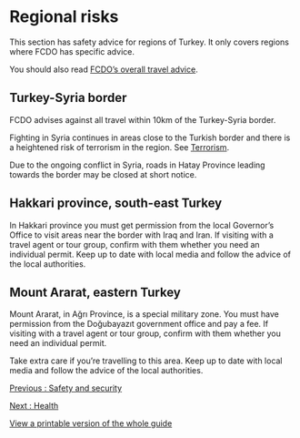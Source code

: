 # Regional risks

This section has safety advice for regions of Turkey. It only covers regions where FCDO has specific advice.

You should also read [FCDO’s overall travel advice](https://www.gov.uk/foreign-travel-advice/turkey).

## Turkey-Syria border

FCDO advises against all travel within 10km of the Turkey-Syria border.

Fighting in Syria continues in areas close to the Turkish border and there is a heightened risk of terrorism in the region. See [Terrorism](/foreign-travel-advice/turkey/safety-and-security#terrorism).

Due to the ongoing conflict in Syria, roads in Hatay Province leading towards the border may be closed at short notice.

## Hakkari province, south-east Turkey

In Hakkari province you must get permission from the local Governor’s Office to visit areas near the border with Iraq and Iran. If visiting with a travel agent or tour group, confirm with them whether you need an individual permit. Keep up to date with local media and follow the advice of the local authorities.

## Mount Ararat, eastern Turkey

Mount Ararat, in Ağrı Province, is a special military zone. You must have permission from the Doğubayazıt government office and pay a fee. If visiting with a travel agent or tour group, confirm with them whether you need an individual permit.

Take extra care if you’re travelling to this area. Keep up to date with local media and follow the advice of the local authorities.

[Previous
:
Safety and security](/foreign-travel-advice/turkey/safety-and-security)

[Next
:
Health](/foreign-travel-advice/turkey/health)

[View a printable version of the whole guide](/foreign-travel-advice/turkey/print)